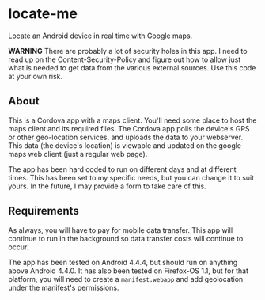 # locate-me

Locate an Android device in real time with Google maps.

**WARNING** There are probably a lot of security holes in this app. I need to read up on the Content-Security-Policy and figure out how to allow just what is needed to get data from the various external sources. Use this code at your own risk. 

## About

This is a Cordova app with a maps client. You'll need some place to host the maps client and its required files. The Cordova app polls the device's GPS or other geo-location services, and uploads the data to your webserver. This data (the device's location) is viewable and updated on the google maps web client (just a regular web page). 

The app has been hard coded to run on different days and at different times. This has been set to my specific needs, but you can change it to suit yours. In the future, I may provide a form to take care of this. 

## Requirements 

As always, you will have to pay for mobile data transfer. This app will continue to run in the background so data transfer costs will continue to occur. 

The app has been tested on Android 4.4.4, but should run on anything above Android 4.4.0. It has also been tested on Firefox-OS 1.1, but for that platform, you will need to create a `manifest.webapp` and add geolocation under the manifest's permissions. 
